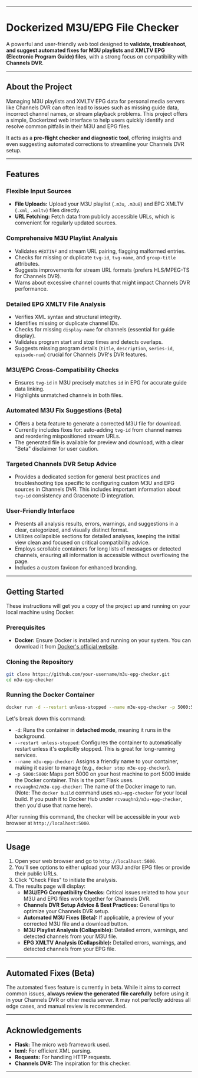 -----

# Dockerized M3U/EPG File Checker

A powerful and user-friendly web tool designed to **validate, troubleshoot, and suggest automated fixes for M3U playlists and XMLTV EPG (Electronic Program Guide) files**, with a strong focus on compatibility with **Channels DVR**.

-----

## About the Project

Managing M3U playlists and XMLTV EPG data for personal media servers like Channels DVR can often lead to issues such as missing guide data, incorrect channel names, or stream playback problems. This project offers a simple, Dockerized web interface to help users quickly identify and resolve common pitfalls in their M3U and EPG files.

It acts as a **pre-flight checker and diagnostic tool**, offering insights and even suggesting automated corrections to streamline your Channels DVR setup.

-----

## Features

### Flexible Input Sources

  * **File Uploads:** Upload your M3U playlist (`.m3u`, `.m3u8`) and EPG XMLTV (`.xml`, `.xmltv`) files directly.
  * **URL Fetching:** Fetch data from publicly accessible URLs, which is convenient for regularly updated sources.

### Comprehensive M3U Playlist Analysis

  * Validates `#EXTINF` and stream URL pairing, flagging malformed entries.
  * Checks for missing or duplicate `tvg-id`, `tvg-name`, and `group-title` attributes.
  * Suggests improvements for stream URL formats (prefers HLS/MPEG-TS for Channels DVR).
  * Warns about excessive channel counts that might impact Channels DVR performance.

### Detailed EPG XMLTV File Analysis

  * Verifies XML syntax and structural integrity.
  * Identifies missing or duplicate channel IDs.
  * Checks for missing `display-name` for channels (essential for guide display).
  * Validates program start and stop times and detects overlaps.
  * Suggests missing program details (`title`, `description`, `series-id`, `episode-num`) crucial for Channels DVR's DVR features.

### M3U/EPG Cross-Compatibility Checks

  * Ensures `tvg-id` in M3U precisely matches `id` in EPG for accurate guide data linking.
  * Highlights unmatched channels in both files.

### Automated M3U Fix Suggestions (Beta)

  * Offers a beta feature to generate a corrected M3U file for download.
  * Currently includes fixes for: auto-adding `tvg-id` from channel names and reordering mispositioned stream URLs.
  * The generated file is available for preview and download, with a clear "Beta" disclaimer for user caution.

### Targeted Channels DVR Setup Advice

  * Provides a dedicated section for general best practices and troubleshooting tips specific to configuring custom M3U and EPG sources in Channels DVR. This includes important information about `tvg-id` consistency and Gracenote ID integration.

### User-Friendly Interface

  * Presents all analysis results, errors, warnings, and suggestions in a clear, categorized, and visually distinct format.
  * Utilizes collapsible sections for detailed analyses, keeping the initial view clean and focused on critical compatibility advice.
  * Employs scrollable containers for long lists of messages or detected channels, ensuring all information is accessible without overflowing the page.
  * Includes a custom favicon for enhanced branding.

-----

## Getting Started

These instructions will get you a copy of the project up and running on your local machine using Docker.

### Prerequisites

  * **Docker:** Ensure Docker is installed and running on your system. You can download it from [Docker's official website](https://www.docker.com/get-started/).

### Cloning the Repository

```bash
git clone https://github.com/your-username/m3u-epg-checker.git
cd m3u-epg-checker
```

### Running the Docker Container

```bash
docker run -d --restart unless-stopped --name m3u-epg-checker -p 5000:5000 rcvaughn2/m3u-epg-checker
```

Let's break down this command:

  * `-d`: Runs the container in **detached mode**, meaning it runs in the background.
  * `--restart unless-stopped`: Configures the container to automatically restart unless it's explicitly stopped. This is great for long-running services.
  * `--name m3u-epg-checker`: Assigns a friendly name to your container, making it easier to manage (e.g., `docker stop m3u-epg-checker`).
  * `-p 5000:5000`: Maps port 5000 on your host machine to port 5000 inside the Docker container. This is the port Flask uses.
  * `rcvaughn2/m3u-epg-checker`: The name of the Docker image to run. (Note: The `docker build` command uses `m3u-epg-checker` for your local build. If you push it to Docker Hub under `rcvaughn2/m3u-epg-checker`, then you'd use that name here).

After running this command, the checker will be accessible in your web browser at `http://localhost:5000`.

-----

## Usage

1.  Open your web browser and go to `http://localhost:5000`.
2.  You'll see options to either upload your M3U and/or EPG files or provide their public URLs.
3.  Click "Check Files" to initiate the analysis.
4.  The results page will display:
      * **M3U/EPG Compatibility Checks:** Critical issues related to how your M3U and EPG files work together for Channels DVR.
      * **Channels DVR Setup Advice & Best Practices:** General tips to optimize your Channels DVR setup.
      * **Automated M3U Fixes (Beta):** If applicable, a preview of your corrected M3U file and a download button.
      * **M3U Playlist Analysis (Collapsible):** Detailed errors, warnings, and detected channels from your M3U file.
      * **EPG XMLTV Analysis (Collapsible):** Detailed errors, warnings, and detected channels from your EPG file.

-----

## Automated Fixes (Beta)

The automated fixes feature is currently in beta. While it aims to correct common issues, **always review the generated file carefully** before using it in your Channels DVR or other media server. It may not perfectly address all edge cases, and manual review is recommended.

-----


## Acknowledgements

  * **Flask:** The micro web framework used.
  * **lxml:** For efficient XML parsing.
  * **Requests:** For handling HTTP requests.
  * **Channels DVR:** The inspiration for this checker.

-----